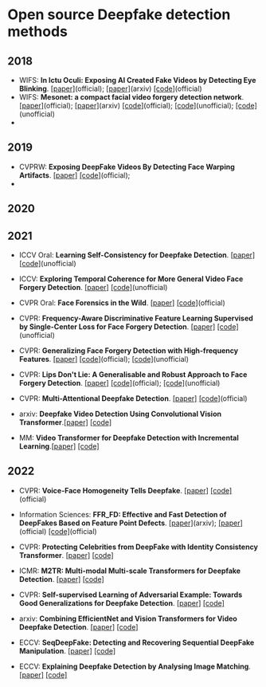 # Open source Deepfake detection methods
## 2018
 - WIFS: **In Ictu Oculi: Exposing AI Created Fake Videos by Detecting Eye Blinking**. [[paper]](https://ieeexplore.ieee.org/abstract/document/8630787)(official); [[paper]](https://www.albany.edu/faculty/mchang2/files/2018_12_WIFS_EyeBlink_FakeVideos.pdf)(arxiv)  [[code]](https://github.com/yuezunli/WIFS2018_In_Ictu_Oculi)(official) 
 - WIFS: **Mesonet: a compact facial video forgery detection network**. [[paper]](https://ieeexplore.ieee.org/abstract/document/8630761)(official); [[paper]](https://arxiv.org/pdf/1809.00888&hl=es&sa=X&scisig=AAGBfm3FjacexOtT3zbYNcdcxC4-TmJhmg&nossl=1&oi=scholarr)(arxiv)  [[code]](https://github.com/DariusAf/MesoNet)(official); [[code]](https://github.com/Raj-08/Deepfake-Detection-Mesonet)(unofficial); [[code]](https://github.com/HongguLiu/MesoNet-Pytorch)(unofficial)    
 - 
## 2019
- CVPRW: **Exposing DeepFake Videos By Detecting Face Warping Artifacts**. [[paper]](https://openaccess.thecvf.com/content_CVPRW_2019/papers/Media%20Forensics/Li_Exposing_DeepFake_Videos_By_Detecting_Face_Warping_Artifacts_CVPRW_2019_paper.pdf)  [[code]](https://github.com/yuezunli/CVPRW2019_Face_Artifacts)(official);
- 
## 2020
## 2021

 - ICCV Oral: **Learning Self-Consistency for Deepfake Detection**. [[paper]](https://openaccess.thecvf.com/content/ICCV2021/html/Zhao_Learning_Self-Consistency_for_Deepfake_Detection_ICCV_2021_paper.html)  [[code]](https://github.com/jtchen0528/PCL-I2G)(unofficial)  
 - ICCV: **Exploring Temporal Coherence for More General Video Face Forgery Detection**. [[paper]](https://openaccess.thecvf.com/content/ICCV2021/html/Zheng_Exploring_Temporal_Coherence_for_More_General_Video_Face_Forgery_Detection_ICCV_2021_paper.html)  [[code]](https://github.com/yinglinzheng/FTCN)(unofficial)  


 - CVPR Oral: **Face Forensics in the Wild**. [[paper]](https://openaccess.thecvf.com/content/CVPR2021/html/Zhou_Face_Forensics_in_the_Wild_CVPR_2021_paper.html)  [[code]](https://github.com/tfzhou/FFIW)(official)  
 - CVPR: **Frequency-Aware Discriminative Feature Learning Supervised by Single-Center Loss for Face Forgery Detection**. [[paper]](https://openaccess.thecvf.com/content/CVPR2021/html/Li_Frequency-Aware_Discriminative_Feature_Learning_Supervised_by_Single-Center_Loss_for_Face_CVPR_2021_paper.html)  [[code]](https://github.com/Amadeus-AI/pytorch-single-center-loss)(unofficial)  
 - CVPR: **Generalizing Face Forgery Detection with High-frequency Features**. [[paper]](https://openaccess.thecvf.com/content/CVPR2021/html/Luo_Generalizing_Face_Forgery_Detection_With_High-Frequency_Features_CVPR_2021_paper.html)  [[code]](https://github.com/592McAvoy/face-forgery-detection)(official); [[code]](https://github.com/FanDady/Face-Forgery-Detection)(unofficial)  
 - CVPR: **Lips Don't Lie: A Generalisable and Robust Approach to Face Forgery Detection**. [[paper]](https://openaccess.thecvf.com/content/CVPR2021/html/Haliassos_Lips_Dont_Lie_A_Generalisable_and_Robust_Approach_To_Face_CVPR_2021_paper.html)  [[code]](https://github.com/ahaliassos/LipForensics)(official); [[code]](https://github.com/alsgkals2/Lip-Extract)(unofficial)  
 - CVPR: **Multi-Attentional Deepfake Detection**. [[paper]](https://openaccess.thecvf.com/content/CVPR2021/html/Zhao_Multi-Attentional_Deepfake_Detection_CVPR_2021_paper.html)  [[code]](https://github.com/yoctta/multiple-attention)(official) 

 - arxiv: **Deepfake Video Detection Using Convolutional Vision Transformer**.[[paper]](https://arxiv.org/abs/2102.11126) [[code]](https://github.com/erprogs/CViT)
 - MM: **Video Transformer for Deepfake Detection with Incremental Learning**.[[paper]](https://arxiv.org/abs/2108.05307) [[code]](https://github.com/sohailahmedkhan/Video_Transformer_Deepfake_Detector)


## 2022
 - CVPR: **Voice-Face Homogeneity Tells Deepfake**. [[paper]](https://arxiv.org/abs/2203.02195)  [[code]](https://github.com/xaCheng1996/VFD)(official)  
 - Information Sciences: **FFR_FD: Effective and Fast Detection of DeepFakes Based on Feature Point Defects**. [[paper]](https://arxiv.org/abs/2107.02016)(arxiv);  [[paper]](https://www.sciencedirect.com/science/article/abs/pii/S0020025522002250)(official)  [[code]](https://github.com/wolo-wolo/FFR_FD-Effective-and-Fast-Detection-of-DeepFakes-Based-on-Feature-Point-Defects)(official)   
 
 - CVPR: **Protecting Celebrities from DeepFake with Identity Consistency Transformer**. [[paper]](https://arxiv.org/abs/2203.01318v3) [[code]](https://github.com/LightDXY/ICT_DeepFake)
 - ICMR: **M2TR: Multi-modal Multi-scale Transformers for Deepfake Detection**. [[paper]](https://arxiv.org/abs/2104.09770) [[code]](https://github.com/wangjk666/M2TR-Multi-modal-Multi-scale-Transformers-for-Deepfake-Detection)
 - CVPR: **Self-supervised Learning of Adversarial Example: Towards Good Generalizations for Deepfake Detection**. [[paper]](https://arxiv.org/pdf/2203.12208.pdf) [[code]](https://github.com/liangchen527/SLADD)
 - arxiv: **Combining EfficientNet and Vision Transformers for Video Deepfake Detection**. [[paper]](https://link.springer.com/chapter/10.1007/978-3-031-06433-3_19) [[code]](https://github.com/davide-coccomini/Combining-EfficientNet-and-Vision-Transformers-for-Video-Deepfake-Detection)
 - ECCV: **SeqDeepFake: Detecting and Recovering Sequential DeepFake Manipulation**. [[paper]](https://arxiv.org/pdf/2207.02204.pdf) [[code]](https://github.com/rshaojimmy/SeqDeepFake)
 - ECCV: **Explaining Deepfake Detection by Analysing Image Matching**. [[paper]](https://arxiv.org/abs/2207.09679) [[code]](https://github.com/megvii-research/FST-Matching)
